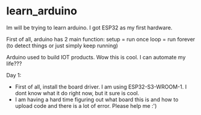 # learn_arduino
Im will be trying to learn arduino. I got ESP32 as my first hardware.

First of all, arduino has 2 main function:
setup = run once
loop = run forever (to detect things or just simply keep running)

Arduino used to build IOT products. Wow this is cool. I can automate my life???

Day 1:
- First of all, install the board driver. I am using ESP32-S3-WROOM-1. I dont know what it do right now, but it sure is cool.
- I am having a hard time figuring out what board this is and how to upload code and there is a lot of error. Please help me :')

